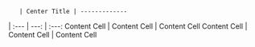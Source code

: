        | Center Title | -------------
| :--- | ---: | :---:
Content Cell  | Content Cell | Content Cell
Content Cell  | Content Cell | Content Cell
